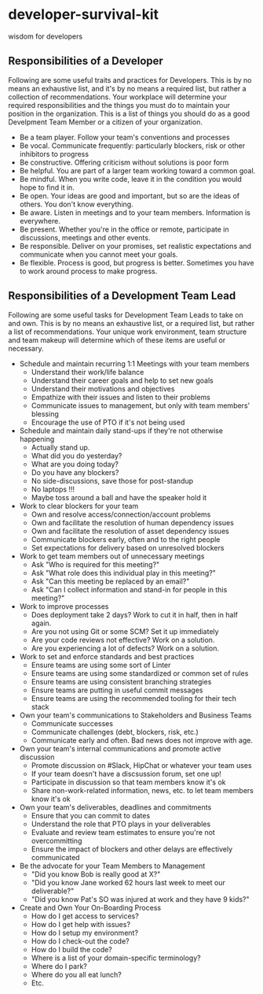 # developer-survival-kit
wisdom for developers

## Responsibilities of a Developer
Following are some useful traits and practices for Developers. This is by no means an exhaustive list, and it's by no means a required list, but rather a collection of recommendations. Your workplace will determine your required responsibilities and the things you must do to maintain your position in the organization. This is a list of things you should do as a good Develpment Team Member or a citizen of your organization.

* Be a team player. Follow your team's conventions and processes
* Be vocal. Communicate frequently: particularly blockers, risk or other inhibitors to progress
* Be constructive. Offering criticism without solutions is poor form
* Be helpful. You are part of a larger team working toward a common goal.
* Be mindful. When you write code, leave it in the condition you would hope to find it in.
* Be open. Your ideas are good and important, but so are the ideas of others. You don't know everything.
* Be aware. Listen in meetings and to your team members. Information is everywhere.
* Be present. Whether you're in the office or remote, participate in discussions, meetings and other events.
* Be responsible. Deliver on your promises, set realistic expectations and communicate when you cannot meet your goals.
* Be flexible. Process is good, but progress is better. Sometimes you have to work around process to make progress.


## Responsibilities of a Development Team Lead
Following are some useful tasks for Development Team Leads to take on and own. This is by no means an exhaustive list, or a required list, but rather a list of recommendations. Your unique work environment, team structure and team makeup will determine which of these items are useful or necessary.

* Schedule and maintain recurring 1:1 Meetings with your team members
  * Understand their work/life balance
  * Understand their career goals and help to set new goals
  * Understand their motivations and objectives
  * Empathize with their issues and listen to their problems
  * Communicate issues to management, but only with team members' blessing
  * Encourage the use of PTO if it's not being used
* Schedule and maintain daily stand-ups if they're not otherwise happening
  * Actually stand up.
  * What did you do yesterday?
  * What are you doing today?
  * Do you have any blockers?
  * No side-discussions, save those for post-standup
  * No laptops !!!
  * Maybe toss around a ball and have the speaker hold it
* Work to clear blockers for your team
  * Own and resolve access/connection/account problems
  * Own and facilitate the resolution of human dependency issues
  * Own and facilitate the resolution of asset dependency issues
  * Communicate blockers early, often and to the right people
  * Set expectations for delivery based on unresolved blockers
* Work to get team members out of unnecessary meetings
  * Ask "Who is required for this meeting?"
  * Ask "What role does this individual play in this meeting?"
  * Ask "Can this meeting be replaced by an email?"
  * Ask "Can I collect information and stand-in for people in this meeting?"
* Work to improve processes
  * Does deployment take 2 days? Work to cut it in half, then in half again.
  * Are you not using Git or some SCM? Set it up immediately
  * Are your code reviews not effective? Work on a solution.
  * Are you experiencing a lot of defects? Work on a solution.
* Work to set and enforce standards and best practices
  * Ensure teams are using some sort of Linter
  * Ensure teams are using some standardized or common set of rules
  * Ensure teams are using consistent branching strategies
  * Ensure teams are putting in useful commit messages
  * Ensure teams are using the recommended tooling for their tech stack
* Own your team's communications to Stakeholders and Business Teams
  * Communicate successes
  * Communicate challenges (debt, blockers, risk, etc.)
  * Communicate early and often. Bad news does not improve with age.
* Own your team's internal communications and promote active discussion
  * Promote discussion on #Slack, HipChat or whatever your team uses
  * If your team doesn't have a discsussion forum, set one up!
  * Participate in discussion so that team members know it's ok
  * Share non-work-related information, news, etc. to let team members know it's ok
* Own your team's deliverables, deadlines and commitments
  * Ensure that you can commit to dates
  * Understand the role that PTO plays in your deliverables
  * Evaluate and review team estimates to ensure you're not overcommitting
  * Ensure the impact of blockers and other delays are effectively communicated
* Be the advocate for your Team Members to Management
  * "Did you know Bob is really good at X?"
  * "Did you know Jane worked 62 hours last week to meet our deliverable?"
  * "Did you know Pat's SO was injured at work and they have 9 kids?"
* Create and Own Your On-Boarding Process
  * How do I get access to services?
  * How do I get help with issues?
  * How do I setup my environment?
  * How do I check-out the code?
  * How do I build the code?
  * Where is a list of your domain-specific terminology?
  * Where do I park?
  * Where do you all eat lunch?
  * Etc.

